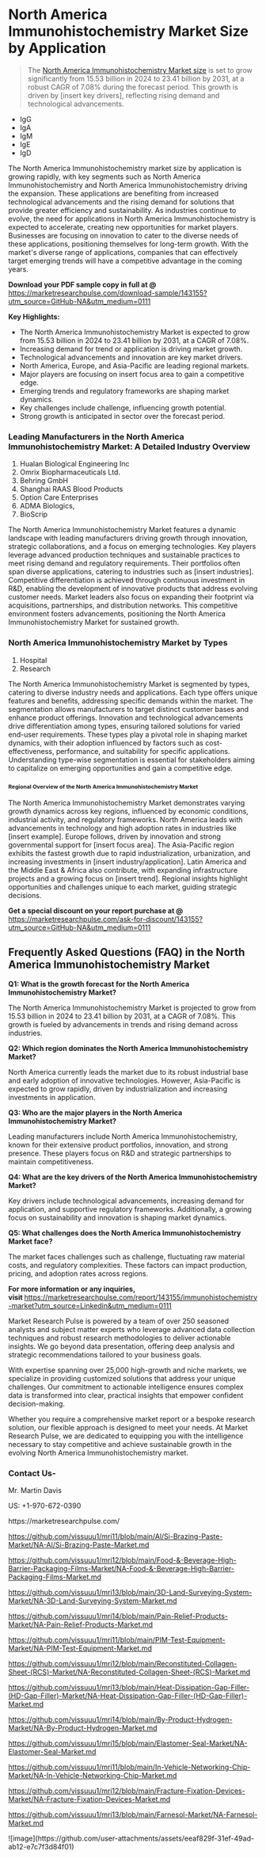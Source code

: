<h1>North America Immunohistochemistry Market&nbsp;Size by Application</h1><blockquote><p>The <a href="https://marketresearchpulse.com/download-sample/143155?utm_source=GitHub-NA&amp;utm_medium=0111">North America Immunohistochemistry Market size</a> is set to grow significantly from 15.53 billion in 2024 to 23.41 billion by 2031, at a robust CAGR of 7.08% during the forecast period. This growth is driven by [insert key drivers], reflecting rising demand and technological advancements.</p></blockquote><ul><li>IgG<li> IgA<li> IgM<li> IgE<li> IgD</li></ul><p>The North America Immunohistochemistry market size by application is growing rapidly, with key segments such as North America Immunohistochemistry and North America Immunohistochemistry driving the expansion. These applications are benefiting from increased technological advancements and the rising demand for solutions that provide greater efficiency and sustainability. As industries continue to evolve, the need for applications in North America Immunohistochemistry is expected to accelerate, creating new opportunities for market players. Businesses are focusing on innovation to cater to the diverse needs of these applications, positioning themselves for long-term growth. With the market's diverse range of applications, companies that can effectively target emerging trends will have a competitive advantage in the coming years.</p><p><strong>Download your PDF sample copy in full at @ </strong><a href="https://marketresearchpulse.com/download-sample/143155?utm_source=GitHub-NA&amp;utm_medium=0111">https://marketresearchpulse.com/download-sample/143155?utm_source=GitHub-NA&amp;utm_medium=0111</a></p><p><strong>Key Highlights: </strong></p><ul><li>The North America Immunohistochemistry Market is expected to grow from 15.53 billion in 2024 to 23.41 billion by 2031, at a CAGR of 7.08%.</li><li>Increasing demand for trend or application is driving market growth.</li><li>Technological advancements and innovation are key market drivers.</li><li>North America, Europe, and Asia-Pacific are leading regional markets.</li><li>Major players are focusing on insert focus area to gain a competitive edge.</li><li>Emerging trends and regulatory frameworks are shaping market dynamics.</li><li>Key challenges include challenge, influencing growth potential.</li><li>Strong growth is anticipated in sector over the forecast period.</li></ul><h3>Leading Manufacturers in the North America Immunohistochemistry Market: A Detailed Industry Overview</h3><ol><li>Hualan Biological Engineering Inc</li><li>Omrix Biopharmaceuticals Ltd.</li><li>Behring GmbH</li><li>Shanghai RAAS Blood Products</li><li>Option Care Enterprises</li><li>ADMA Biologics,</li><li>BioScrip</li></ol><div class="flex max-w-full flex-col flex-grow"><div class="min-h-8 text-message flex w-full flex-col items-end gap-2 whitespace-normal break-words [.text-message+&amp;]:mt-5" dir="auto" data-message-author-role="assistant" data-message-id="fd8432e4-4910-450d-b182-61b7bfb0a01f" data-message-model-slug="gpt-4o"><div class="flex w-full flex-col gap-1 empty:hidden first:pt-[3px]"><div class="markdown prose w-full break-words dark:prose-invert light"><p>The North America Immunohistochemistry Market features a dynamic landscape with leading manufacturers driving growth through innovation, strategic collaborations, and a focus on emerging technologies. Key players leverage advanced production techniques and sustainable practices to meet rising demand and regulatory requirements. Their portfolios often span diverse applications, catering to industries such as [insert industries]. Competitive differentiation is achieved through continuous investment in R&amp;D, enabling the development of innovative products that address evolving customer needs. Market leaders also focus on expanding their footprint via acquisitions, partnerships, and distribution networks. This competitive environment fosters advancements, positioning the North America Immunohistochemistry Market for sustained growth.</p></div></div></div></div><h3>North America Immunohistochemistry Market by Types</h3><ol><li>Hospital<li> Research</li></ol><div class="flex max-w-full flex-col flex-grow"><div class="min-h-8 text-message flex w-full flex-col items-end gap-2 whitespace-normal break-words [.text-message+&amp;]:mt-5" dir="auto" data-message-author-role="assistant" data-message-id="084470be-0bb7-4664-bddf-5156b4f41249" data-message-model-slug="gpt-4o-mini"><div class="flex w-full flex-col gap-1 empty:hidden first:pt-[3px]"><div class="markdown prose w-full break-words dark:prose-invert light"><p>The North America Immunohistochemistry Market is segmented by types, catering to diverse industry needs and applications. Each type offers unique features and benefits, addressing specific demands within the market. The segmentation allows manufacturers to target distinct customer bases and enhance product offerings. Innovation and technological advancements drive differentiation among types, ensuring tailored solutions for varied end-user requirements. These types play a pivotal role in shaping market dynamics, with their adoption influenced by factors such as cost-effectiveness, performance, and suitability for specific applications. Understanding type-wise segmentation is essential for stakeholders aiming to capitalize on emerging opportunities and gain a competitive edge.</p></div></div></div></div><h3><span style="font-size: 11px;">Regional Overview of the North America Immunohistochemistry Market</span></h3><div class="flex max-w-full flex-col flex-grow"><div class="min-h-8 text-message flex w-full flex-col items-end gap-2 whitespace-normal break-words [.text-message+&amp;]:mt-5" dir="auto" data-message-author-role="assistant" data-message-id="e9038762-ce64-4e30-91c9-9bd413514231" data-message-model-slug="gpt-4o-mini"><div class="flex w-full flex-col gap-1 empty:hidden first:pt-[3px]"><div class="markdown prose w-full break-words dark:prose-invert light"><p>The North America Immunohistochemistry Market demonstrates varying growth dynamics across key regions, influenced by economic conditions, industrial activity, and regulatory frameworks. North America leads with advancements in technology and high adoption rates in industries like [insert example]. Europe follows, driven by innovation and strong governmental support for [insert focus area]. The Asia-Pacific region exhibits the fastest growth due to rapid industrialization, urbanization, and increasing investments in [insert industry/application]. Latin America and the Middle East &amp; Africa also contribute, with expanding infrastructure projects and a growing focus on [insert trend]. Regional insights highlight opportunities and challenges unique to each market, guiding strategic decisions.</p></div></div></div></div><p><strong>Get a special discount on your report purchase at @ </strong><a href="https://marketresearchpulse.com/ask-for-discount/143155?utm_source=GitHub-NA&amp;utm_medium=0111">https://marketresearchpulse.com/ask-for-discount/143155?utm_source=GitHub-NA&amp;utm_medium=0111</a></p><h2>Frequently Asked Questions (FAQ) in the North America Immunohistochemistry Market</h2><p><strong>Q1: What is the growth forecast for the North America Immunohistochemistry Market?</strong></p><p>The North America Immunohistochemistry Market is projected to grow from 15.53 billion in 2024 to 23.41 billion by 2031, at a CAGR of 7.08%. This growth is fueled by advancements in trends and rising demand across industries.</p><p><strong>Q2: Which region dominates the North America Immunohistochemistry Market?</strong></p><p>North America currently leads the market due to its robust industrial base and early adoption of innovative technologies. However, Asia-Pacific is expected to grow rapidly, driven by industrialization and increasing investments in application.</p><p><strong>Q3: Who are the major players in the North America Immunohistochemistry Market?</strong></p><p>Leading manufacturers include North America Immunohistochemistry, known for their extensive product portfolios, innovation, and strong presence. These players focus on R&amp;D and strategic partnerships to maintain competitiveness.</p><p><strong>Q4: What are the key drivers of the North America Immunohistochemistry Market?</strong></p><p>Key drivers include technological advancements, increasing demand for application, and supportive regulatory frameworks. Additionally, a growing focus on sustainability and innovation is shaping market dynamics.</p><p><strong>Q5: What challenges does the North America Immunohistochemistry Market face?</strong></p><p>The market faces challenges such as challenge, fluctuating raw material costs, and regulatory complexities. These factors can impact production, pricing, and adoption rates across regions.</p><p><strong>For more information or any inquiries, visit&nbsp;</strong><a href="https://marketresearchpulse.com/report/143155/immunohistochemistry-market?utm_source=Linkedin&utm_medium=0111">https://marketresearchpulse.com/report/143155/immunohistochemistry-market?utm_source=Linkedin&utm_medium=0111</a></p><p>Market Research Pulse is powered by a team of over 250 seasoned analysts and subject matter experts who leverage advanced data collection techniques and robust research methodologies to deliver actionable insights. We go beyond data presentation, offering deep analysis and strategic recommendations tailored to your business goals.</p><p>With expertise spanning over 25,000 high-growth and niche markets, we specialize in providing customized solutions that address your unique challenges. Our commitment to actionable intelligence ensures complex data is transformed into clear, practical insights that empower confident decision-making.</p><p>Whether you require a comprehensive market report or a bespoke research solution, our flexible approach is designed to meet your needs. At Market Research Pulse, we are dedicated to equipping you with the intelligence necessary to stay competitive and achieve sustainable growth in the evolving North America Immunohistochemistry market.</p><h3><strong>Contact Us-</strong></h3><p>Mr. Martin Davis</p><p>US: +1-970-672-0390</p><p>https://marketresearchpulse.com/</p><p><a href="https://github.com/vissuuu1/mri11/blob/main/Al/Si-Brazing-Paste-Market/NA-Al/Si-Brazing-Paste-Market.md">https://github.com/vissuuu1/mri11/blob/main/Al/Si-Brazing-Paste-Market/NA-Al/Si-Brazing-Paste-Market.md</a></p><p><a href="https://github.com/vissuuu1/mri12/blob/main/Food-&-Beverage-High-Barrier-Packaging-Films-Market/NA-Food-&-Beverage-High-Barrier-Packaging-Films-Market.md">https://github.com/vissuuu1/mri12/blob/main/Food-&-Beverage-High-Barrier-Packaging-Films-Market/NA-Food-&-Beverage-High-Barrier-Packaging-Films-Market.md</a></p><p><a href="https://github.com/vissuuu1/mri13/blob/main/3D-Land-Surveying-System-Market/NA-3D-Land-Surveying-System-Market.md">https://github.com/vissuuu1/mri13/blob/main/3D-Land-Surveying-System-Market/NA-3D-Land-Surveying-System-Market.md</a></p><p><a href="https://github.com/vissuuu1/mri14/blob/main/Pain-Relief-Products-Market/NA-Pain-Relief-Products-Market.md">https://github.com/vissuuu1/mri14/blob/main/Pain-Relief-Products-Market/NA-Pain-Relief-Products-Market.md</a></p><p><a href="https://github.com/vissuuu1/mri11/blob/main/PIM-Test-Equipment-Market/NA-PIM-Test-Equipment-Market.md">https://github.com/vissuuu1/mri11/blob/main/PIM-Test-Equipment-Market/NA-PIM-Test-Equipment-Market.md</a></p><p><a href="https://github.com/vissuuu1/mri12/blob/main/Reconstituted-Collagen-Sheet-(RCS)-Market/NA-Reconstituted-Collagen-Sheet-(RCS)-Market.md">https://github.com/vissuuu1/mri12/blob/main/Reconstituted-Collagen-Sheet-(RCS)-Market/NA-Reconstituted-Collagen-Sheet-(RCS)-Market.md</a></p><p><a href="https://github.com/vissuuu1/mri13/blob/main/Heat-Dissipation-Gap-Filler-(HD-Gap-Filler)-Market/NA-Heat-Dissipation-Gap-Filler-(HD-Gap-Filler)-Market.md">https://github.com/vissuuu1/mri13/blob/main/Heat-Dissipation-Gap-Filler-(HD-Gap-Filler)-Market/NA-Heat-Dissipation-Gap-Filler-(HD-Gap-Filler)-Market.md</a></p><p><a href="https://github.com/vissuuu1/mri14/blob/main/By-Product-Hydrogen-Market/NA-By-Product-Hydrogen-Market.md">https://github.com/vissuuu1/mri14/blob/main/By-Product-Hydrogen-Market/NA-By-Product-Hydrogen-Market.md</a></p><p><a href="https://github.com/vissuuu1/mri15/blob/main/Elastomer-Seal-Market/NA-Elastomer-Seal-Market.md">https://github.com/vissuuu1/mri15/blob/main/Elastomer-Seal-Market/NA-Elastomer-Seal-Market.md</a></p><p><a href="https://github.com/vissuuu1/mri11/blob/main/In-Vehicle-Networking-Chip-Market/NA-In-Vehicle-Networking-Chip-Market.md">https://github.com/vissuuu1/mri11/blob/main/In-Vehicle-Networking-Chip-Market/NA-In-Vehicle-Networking-Chip-Market.md</a></p><p><a href="https://github.com/vissuuu1/mri12/blob/main/Fracture-Fixation-Devices-Market/NA-Fracture-Fixation-Devices-Market.md">https://github.com/vissuuu1/mri12/blob/main/Fracture-Fixation-Devices-Market/NA-Fracture-Fixation-Devices-Market.md</a></p><p><a href="https://github.com/vissuuu1/mri13/blob/main/Farnesol-Market/NA-Farnesol-Market.md">https://github.com/vissuuu1/mri13/blob/main/Farnesol-Market/NA-Farnesol-Market.md</a></p>
![image](https://github.com/user-attachments/assets/eeaf829f-31ef-49ad-ab12-e7c7f3d84f01)
